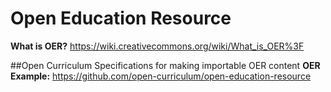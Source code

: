 # Open Education Resource
**What is OER?** https://wiki.creativecommons.org/wiki/What_is_OER%3F

##Open Curriculum Specifications for making importable OER content
**OER Example:** https://github.com/open-curriculum/open-education-resource
